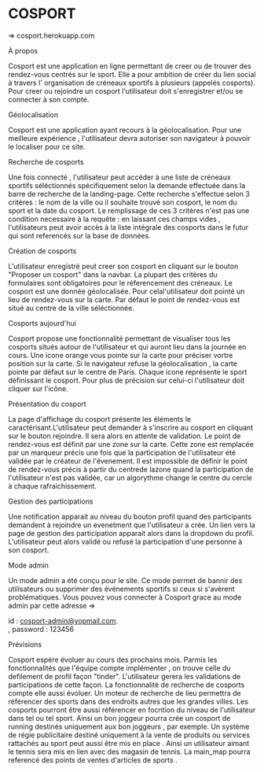 # COSPORT

=> cosport.herokuapp.com 

 À propos 

Cosport est une application en ligne permettant de creer ou de trouver des rendez-vous centrés sur le sport. 
Elle a pour ambition de créer du lien social à travers l' organisation de créneaux sportifs à plusieurs (appelés cosports).
Pour creer ou rejoindre un cosport l'utilisateur doit s'enregistrer et/ou se connecter à son compte. 

Géolocalisation

Cosport est une application ayant recours à la géolocalisation. Pour une meilleure expérience , l'utilisateur devra autoriser son navigateur à pouvoir le localiser pour ce site.

Recherche de cosports

Une fois connecté , l'utilisateur peut accéder à une liste de créneaux sportifs séléctionnés spécifiquement selon la demande effectuée dans la barre de recherche de la landing-page. Cette recherche s'effectue selon 3 critères : le nom de la ville ou il souhaite trouvé son cosport, le nom du sport et la date du cosport. 
Le remplissage de ces 3 critères n'est pas une condition necessaire à la requête : en laissant ces champs vides , l'utilisateurs peut avoir accès à la liste intégrale des cosports dans le futur qui sont referencés sur la base de données.

Création de cosports

L'utilisateur enregistré peut creer son cosport en cliquant sur le bouton "Proposer un cosport" dans la navbar.
La plupart des critères du formulaires sont obligatoires pour le réferencement des créneaux. 
Le cosport est une donnée géolocalisée. Pour celal'utilisateur doit pointé un lieu de rendez-vous sur la carte.
Par défaut le point de rendez-vous est situé au centre de la ville séléctionnée.

Cosports aujourd'hui 

Cosport propose une fonctionnalité permettant de visualiser tous les cosports situés autour de l'utilisateur et qui auront lieu dans la journée en cours. Une icone orange vous pointe sur la carte pour préciser vortre position sur la carte. Si le navigateur refuse la géolocalisation , la carte pointe par défaut sur le centre de Paris.
Chaque icone représente le sport définissant le cosport. Pour plus de précision sur celui-ci l'utilisateur doit cliquer sur l'icône.

Présentation du cosport

La page d'affichage du cosport présente les éléments le caractérisant.L'utilisateur peut demander à s'inscrire au cosport en cliquant sur le bouton rejoindre. Il sera alors en attente de validation. Le point de rendez-vous est définit par une zone sur la carte. Cette zone est remplacée par un marqueur précis une fois que la participation de l'utilisateur été validée par le créateur de l'évenement. Il est impossible de définir le point de rendez-vous précis à partir du centrede lazone quand la participation de l'utilisateur n'est pas validée, car un algorythme change le centre du cercle à chaque rafraichissement.  

Gestion des participations

Une notification apparait au niveau du bouton profil quand des participants demandent à rejoindre  un evenetment que l'utilisateur a crée. Un lien vers la page de gestion des participation apparait alors dans la dropdown du profil.
L'utilisateur peut alors validé ou refusé la participation d'une personne à son cosport.

Mode admin

Un mode admin a été conçu pour le site.
Ce mode permet de bannir des utilisateurs ou supprimer des événements sportifs si ceux si s'avèrent problématiques.
Vous pouvez vous connecter à Cosport grace au mode admin par cette adresse =>

id : cosport-admin@yopmail.com.  
, password : 123456

Prévisions

Cosport espére évoluer au cours des prochains mois.
Parmis les fonctionnalités que l'équipe compte implémenter , on trouve celle du defilement de profil façon "tinder". L'utilisateur gerera les validations de participations de cette façon.
La fonctionnalité de recherche de cosports compte elle aussi évoluer. Un moteur de recherche de lieu permettra de référencer des sports dans des endroits autres que les grandes villes. 
Les cosports pourront être aussi référencer en focntion du niveau de l'utilisateur dans tel ou tel sport. Ainsi un bon joggeur pourra crée un cosport de running destinés uniquement aux bon joggeurs , par exemple.
Un système de régie publicitaire destiné uniquement à la vente de produits ou services rattachés au sport peut aussi être mis en place . Ainsi un utilisateur aimant le tennis sera mis en lien avec des magasin de tennis. La main_map pourra referencé des points de ventes d'articles de sports .
